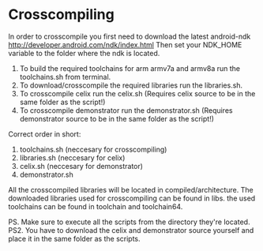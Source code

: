# Crosscompiling

In order to crosscompile you first need to download the latest android-ndk http://developer.android.com/ndk/index.html
Then set your NDK_HOME variable to the folder where the ndk is located.

1. To build the required toolchains for arm armv7a and armv8a run the toolchains.sh from terminal.
2. To download/crosscompile the required libraries run the libraries.sh.
3. To crosscompile celix run the celix.sh		(Requires celix source to be in the same folder as the script!)
4. To crosscompile demonstrator run the demonstrator.sh (Requires demonstrator source to be in the same folder as the script!)

Correct order in short:
1. toolchains.sh		(neccesary for crosscompiling)
2. libraries.sh			(neccesary for celix)
3. celix.sh			(neccesary for demonstrator) 
4. demonstrator.sh

All the crosscompiled libraries will be located in compiled/architecture. The downloaded libraries used for crosscompiling can be found in libs. the used toolchains can be found in toolchain and toolchain64.

PS.  Make sure to execute all the scripts from the directory they're located.
PS2. You have to download the celix and demonstrator source yourself and place it in the same folder as the scripts.
